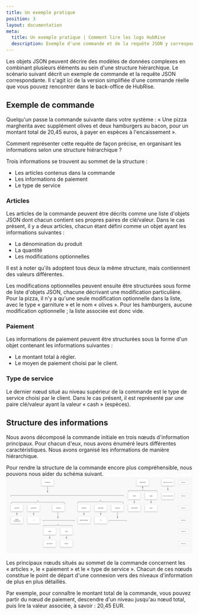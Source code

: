 ```yaml
---
title: Un exemple pratique
position: 3
layout: documentation
meta:
  title: Un exemple pratique | Comment lire les logs HubRise
  description: Exemple d'une commande et de la requête JSON y correspondant.
---
```


Les objets JSON peuvent décrire des modèles de données complexes en combinant plusieurs éléments au sein d'une structure hiérarchique. Le scénario suivant décrit un exemple de commande et la requête JSON correspondante. Il s'agit ici de la version simplifiée d'une commande réelle que vous pouvez rencontrer dans le back-office de HubRise.

## Exemple de commande

Quelqu'un passe la commande suivante dans votre système : « Une pizza margherita avec supplément olives et deux hamburgers au bacon, pour un montant total de 20,45 euros, à payer en espèces à l'encaissement ».

Comment représenter cette requête de façon précise, en organisant les informations selon une structure hiérarchique ?

Trois informations se trouvent au sommet de la structure :

- Les articles contenus dans la commande
- Les informations de paiement
- Le type de service

### Articles

Les articles de la commande peuvent être décrits comme une liste d'objets JSON dont chacun contient ses propres paires de clé/valeur. Dans le cas présent, il y a deux articles, chacun étant défini comme un objet ayant les informations suivantes :

- La dénomination du produit
- La quantité
- Les modifications optionnelles

Il est à noter qu'ils adoptent tous deux la même structure, mais contiennent des valeurs différentes.

Les modifications optionnelles peuvent ensuite être structurées sous forme de liste d'objets JSON, chacune décrivant une modification particulière. Pour la pizza, il n'y a qu'une seule modification optionnelle dans la liste, avec le type « garniture » et le nom « olives ». Pour les hamburgers, aucune modification optionnelle ; la liste associée est donc vide.

### Paiement

Les informations de paiement peuvent être structurées sous la forme d'un objet contenant les informations suivantes :

- Le montant total à régler.
- Le moyen de paiement choisi par le client.

### Type de service

Le dernier nœud situé au niveau supérieur de la commande est le type de service choisi par le client. Dans le cas présent, il est représenté par une paire clé/valeur ayant la valeur « cash » (espèces).

## Structure des informations

Nous avons décomposé la commande initiale en trois nœuds d'information principaux. Pour chacun d'eux, nous avons énuméré leurs différentes caractéristiques. Nous avons organisé les informations de manière hiérarchique.

Pour rendre la structure de la commande encore plus compréhensible, nous pouvons nous aider du schéma suivant. ![Structure des informations JSON](../images/003-fr-2x-sample-order.png)

Les principaux nœuds situés au sommet de la commande concernent les « articles », le « paiement » et le « type de service ». Chacun de ces nœuds constitue le point de départ d'une connexion vers des niveaux d'information de plus en plus détaillés.

Par exemple, pour connaître le montant total de la commande, vous pouvez partir du nœud de paiement, descendre d'un niveau jusqu'au nœud total, puis lire la valeur associée, à savoir : 20,45 EUR.
